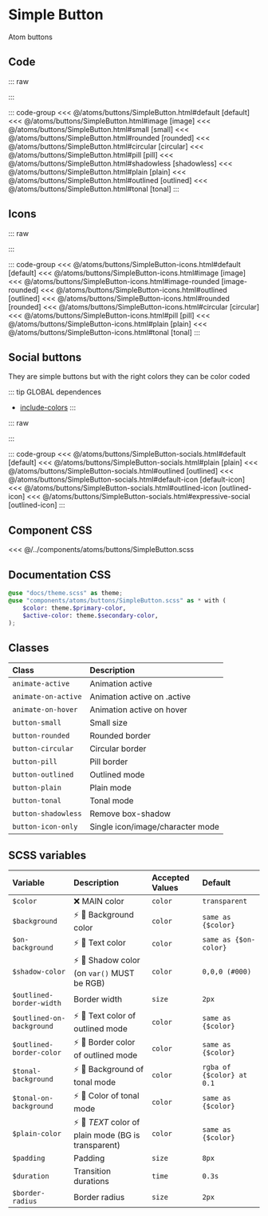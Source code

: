 # Simple Button
<Badge type="tip">Atom</Badge> <Badge type="info">buttons</Badge>

## Code

::: raw
<div class="dev-section">
    <!--@include: ../../atoms/buttons/SimpleButton.html -->
</div>
:::

::: code-group
<<< @/atoms/buttons/SimpleButton.html#default [default]
<<< @/atoms/buttons/SimpleButton.html#image [image]
<<< @/atoms/buttons/SimpleButton.html#small [small]
<<< @/atoms/buttons/SimpleButton.html#rounded [rounded]
<<< @/atoms/buttons/SimpleButton.html#circular [circular]
<<< @/atoms/buttons/SimpleButton.html#pill [pill]
<<< @/atoms/buttons/SimpleButton.html#shadowless [shadowless]
<<< @/atoms/buttons/SimpleButton.html#plain [plain]
<<< @/atoms/buttons/SimpleButton.html#outlined [outlined]
<<< @/atoms/buttons/SimpleButton.html#tonal [tonal]
:::

## Icons

::: raw
<div class="dev-section">
    <!--@include: ../../atoms/buttons/SimpleButton-icons.html -->
</div>
:::

::: code-group
<<< @/atoms/buttons/SimpleButton-icons.html#default [default]
<<< @/atoms/buttons/SimpleButton-icons.html#image [image]
<<< @/atoms/buttons/SimpleButton-icons.html#image-rounded [image-rounded]
<<< @/atoms/buttons/SimpleButton-icons.html#outlined [outlined]
<<< @/atoms/buttons/SimpleButton-icons.html#rounded [rounded]
<<< @/atoms/buttons/SimpleButton-icons.html#circular [circular]
<<< @/atoms/buttons/SimpleButton-icons.html#pill [pill]
<<< @/atoms/buttons/SimpleButton-icons.html#plain [plain]
<<< @/atoms/buttons/SimpleButton-icons.html#tonal [tonal]
:::

## Social buttons
They are simple buttons but with the right colors they can be color coded

::: tip GLOBAL dependences
- [include-colors](/global/includers/colors.md)
:::

::: raw
<div class="dev-section">
    <!--@include: ../../atoms/buttons/SimpleButton-socials.html -->
</div>
:::

::: code-group
<<< @/atoms/buttons/SimpleButton-socials.html#default [default]
<<< @/atoms/buttons/SimpleButton-socials.html#plain [plain]
<<< @/atoms/buttons/SimpleButton-socials.html#outlined [outlined]
<<< @/atoms/buttons/SimpleButton-socials.html#default-icon [default-icon]
<<< @/atoms/buttons/SimpleButton-socials.html#outlined-icon [outlined-icon]
<<< @/atoms/buttons/SimpleButton-socials.html#expressive-social [outlined-icon]
:::


## Component CSS

<<< @/../components/atoms/buttons/SimpleButton.scss

## Documentation CSS

```scss
@use "docs/theme.scss" as theme;
@use "components/atoms/buttons/SimpleButton.scss" as * with (
    $color: theme.$primary-color,
    $active-color: theme.$secondary-color,
);
```


## Classes

| Class                | Description                      |
|:---------------------|:---------------------------------|
| `animate-active`     | Animation active                 |
| `animate-on-active`  | Animation active on .active      |
| `animate-on-hover`   | Animation active on hover        |
| `button-small`       | Small size                       |
| `button-rounded`     | Rounded border                   |
| `button-circular`    | Circular border                  |
| `button-pill`        | Pill border                      |
| `button-outlined`    | Outlined mode                    |
| `button-plain`       | Plain mode                       |
| `button-tonal`       | Tonal mode                       |
| `button-shadowless`  | Remove box-shadow                |
| `button-icon-only`   | Single icon/image/character mode |

## SCSS variables

| Variable                         | Description                                                                         | Accepted Values | Default                           |
|:---------------------------------|:------------------------------------------------------------------------------------|:----------------|:----------------------------------|
| `$color`                         | :x: MAIN color                                                                      | `color`         | `transparent`                     |
| `$background`                    | :zap: :first_quarter_moon_with_face: Background color                               | `color`         | `same as {$color}`                |
| `$on-background`                 | :zap: :first_quarter_moon_with_face: Text color                                     | `color`         | `same as {$on-color}`             |
| `$shadow-color`                  | :zap: :first_quarter_moon_with_face: Shadow color (on `var()` MUST be RGB)          | `color`         | `0,0,0 (#000)`                    | 
| `$outlined-border-width`         | Border width                                                                        | `size`          | `2px`                             |
| `$outlined-on-background`        | :zap: :first_quarter_moon_with_face: Text color of outlined mode                    | `color`         | `same as {$color}`                |
| `$outlined-border-color`         | :zap: :first_quarter_moon_with_face: Border color of outlined mode                  | `color`         | `same as {$color}`                |
| `$tonal-background`              | :zap: :first_quarter_moon_with_face: Background of tonal mode                       | `color`         | `rgba of {$color} at 0.1`         |
| `$tonal-on-background`           | :zap: :first_quarter_moon_with_face: Color of tonal mode                            | `color`         | `same as {$color}`                |
| `$plain-color`                   | :zap: :first_quarter_moon_with_face: *TEXT* color of plain mode (BG is transparent) | `color`         | `same as {$color}`                |
| `$padding`                       | Padding                                                                             | `size`          | `8px`                             |
| `$duration`                      | Transition durations                                                                | `time`          | `0.3s`                            |
| `$border-radius`                 | Border radius                                                                       | `size`          | `2px`                             |

<style lang="scss">
@use "docs/theme.scss" as theme;
@use "components/atoms/buttons/SimpleButton.scss" as * with (
    $color: theme.$primary-color,
    $active-color: theme.$secondary-color,
);
</style>
